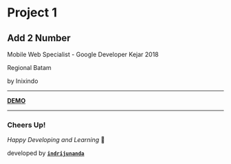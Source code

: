 
# Project 1 

## Add 2 Number 

Mobile Web Specialist - Google Developer Kejar 2018

Regional Batam

by Inixindo

-------------------

**[DEMO](https://indrijunanda.github.io/add2number-mws-gdk/)**

-------------------

### Cheers Up!

*Happy Developing and Learning* 💪



developed by **[`indrijunanda`](https://indrijunanda.gitlab.io/)**